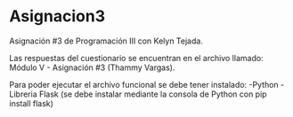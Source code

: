 # Asignacion3
Asignación #3 de Programación III con Kelyn Tejada.

Las respuestas del cuestionario se encuentran en el archivo llamado: Módulo V - Asignación #3 (Thammy Vargas).

Para poder ejecutar el archivo funcional se debe tener instalado:
-Python
-Libreria Flask (se debe instalar mediante la consola de Python con pip install flask)
